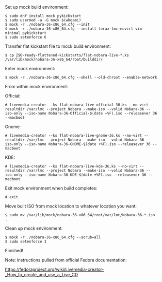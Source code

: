 Set up mock build environment:
```
$ sudo dnf install mock pykickstart
$ sudo usermod -a -G mock $(whoami)
$ mock -r ./nobara-36-x86_64.cfg --init
$ mock -r ./nobara-36-x86_64.cfg --install lorax-lmc-novirt vim-minimal pykickstart
$ sudo setenforce 0
```

Transfer flat kickstart file to mock build environment:

```
$ cp ISO-ready-flattened-kickstarts/flat-nobara-live-*.ks /var/lib/mock/nobara-36-x86_64/root/builddir/
```

Enter mock environment:
```
$ mock -r ./nobara-36-x86_64.cfg --shell --old-chroot --enable-network
```

From within mock environment:

Official:
```
# livemedia-creator --ks flat-nobara-live-official-36.ks --no-virt --resultdir /var/lmc --project Nobara --make-iso --volid Nobara-36 --iso-only --iso-name Nobara-36-Official-$(date +%F).iso --releasever 36 --macboot
```


Gnome:
```
# livemedia-creator --ks flat-nobara-live-gnome-36.ks --no-virt --resultdir /var/lmc --project Nobara --make-iso --volid Nobara-36 --iso-only --iso-name Nobara-36-GNOME-$(date +%F).iso --releasever 36 --macboot
```

KDE:
```
# livemedia-creator --ks flat-nobara-live-kde-36.ks --no-virt --resultdir /var/lmc --project Nobara --make-iso --volid Nobara-36 --iso-only --iso-name Nobara-36-KDE-$(date +%F).iso --releasever 36 --macboot
```


Exit mock environment when build completes:
```
# exit
```

Move built ISO from mock location to whatever location you want:

```
$ sudo mv /var/lib/mock/nobara-36-x86_64/root/var/lmc/Nobara-36-*.iso .
```

Clean up mock environment:
```
$ mock -r ./nobara-36-x86_64.cfg --scrub=all
$ sudo setenforce 1
```

Finished!

Note: instructions pulled from official Fedora documentation:

https://fedoraproject.org/wiki/Livemedia-creator-_How_to_create_and_use_a_Live_CD


